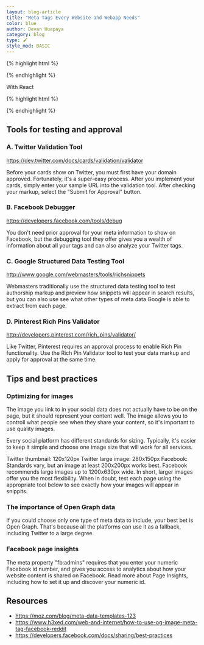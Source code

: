 ```yaml
---
layout: blog-article
title: "Meta Tags Every Website and Webapp Needs"
color: blue
author: Devan Huapaya
category: blog
type: 🖌
style_mod: BASIC
---
```



{% highlight html %}
<!-- Update your html tag to include the itemscope and itemtype attributes. -->
<html itemscope itemtype="http://schema.org/Product">

<!-- Place this data between the <head> tags of your website -->
<title>Page Title. Maximum length 60-70 characters</title>
<meta name="description" content="Page description. No longer than 155 characters." />

<!-- Schema.org markup for Google+ -->
<meta itemprop="name" content="The Name or Title Here">
<meta itemprop="description" content="This is the page description">
<meta itemprop="image" content="http://www.example.com/image.jpg">

<!-- Twitter Card data -->
<meta name="twitter:card" content="product">
<meta name="twitter:site" content="@publisher_handle">
<meta name="twitter:title" content="Page Title">
<meta name="twitter:description" content="Page description less than 200 characters">
<meta name="twitter:creator" content="@author_handle">
<meta name="twitter:image" content="http://www.example.com/image.jpg">
<meta name="twitter:data1" content="$3">
<meta name="twitter:label1" content="Price">
<meta name="twitter:data2" content="Black">
<meta name="twitter:label2" content="Color">

<!-- Open Graph data -->
<meta property="og:title" content="Title Here" />
<meta property="og:type" content="article" />
<meta property="og:url" content="http://www.example.com/" />
<meta property="og:image" content="http://example.com/image.jpg" />
<meta property="og:description" content="Description Here" />
<meta property="og:site_name" content="Site Name, i.e. Moz" />
<meta property="og:price:amount" content="15.00" />
<meta property="og:price:currency" content="USD" />
{% endhighlight %}


With React

{% highlight html %}
<!-- Update your html tag to include the itemscope and itemtype attributes. -->
<html itemscope itemtype="http://schema.org/Product">

<!-- Place this data between the <head> tags of your website -->
<title>{page.title}</title>
<meta name="description" content={page.description} />

<!-- Schema.org markup for Google+ -->
<meta itemprop="name" content={app.title}>
<meta itemprop="description" content={page.description}>
<meta itemprop="image" content={page.iamage}>

<!-- Twitter Card data -->
<meta name="twitter:card" content="product">
<meta name="twitter:site" content={page.author}>
<meta name="twitter:title" content={page.title}>
<meta name="twitter:description" content={page.description}>
<meta name="twitter:creator" content={page.author}>
<meta name="twitter:image" content={page.iamage}>
<meta name="twitter:data1" content="$3">
<meta name="twitter:label1" content="Price">
<meta name="twitter:data2" content="Black">
<meta name="twitter:label2" content="Color">

<!-- Open Graph data -->
<meta property="og:title" content={page.title} />
<meta property="og:type" content="article" />
<meta property="og:url" content={page.url} />
<meta property="og:image" content={page.image} />
<meta property="og:description" content={page.description} />
<meta property="og:site_name" content={app.title} />
{% endhighlight %}

## Tools for testing and approval

### A. Twitter Validation Tool

https://dev.twitter.com/docs/cards/validation/validator

Before your cards show on Twitter, you must first have your domain approved. Fortunately, it's a super-easy process. After you implement your cards, simply enter your sample URL into the validation tool. After checking your markup, select the "Submit for Approval" button.

### B. Facebook Debugger

https://developers.facebook.com/tools/debug

You don't need prior approval for your meta information to show on Facebook, but the debugging tool they offer gives you a wealth of information about all your tags and can also analyze your Twitter tags.

### C. Google Structured Data Testing Tool

http://www.google.com/webmasters/tools/richsnippets

Webmasters traditionally use the structured data testing tool to test authorship markup and preview how snippets will appear in search results, but you can also use see what other types of meta data Google is able to extract from each page.

### D. Pinterest Rich Pins Validator

http://developers.pinterest.com/rich_pins/validator/

Like Twitter, Pinterest requires an approval process to enable Rich Pin functionality. Use the Rich Pin Validator tool to test your data markup and apply for approval at the same time.

## Tips and best practices

### Optimizing for images

The image you link to in your social data does not actually have to be on the page, but it should represent your content well. The image allows you to controll what people see when they share your content, so it's important to use quality images.

Every social platform has different standards for sizing. Typically, it's easier to keep it simple and choose one image size that will work for all services.

Twitter thumbnail: 120x120px
Twitter large image: 280x150px
Facebook: Standards vary, but an image at least 200x200px works best. Facebook recommends large images up to 1200x630px wide.
In short, larger images offer you the most flexibility. When in doubt, test each page using the appropriate tool below to see exactly how your images will appear in snippits.

### The importance of Open Graph data

If you could choose only one type of meta data to include, your best bet is Open Graph. That's because all the platforms can use it as a fallback, including Twitter to a large degree.

### Facebook page insights

The meta property "fb:admins" requires that you enter your numeric Facebook id number, and gives you access to analytics about how your website content is shared on Facebook. Read more about Page Insights, including how to set it up and discover your numeric id.

## Resources

- https://moz.com/blog/meta-data-templates-123
- https://www.h3xed.com/web-and-internet/how-to-use-og-image-meta-tag-facebook-reddit
- https://developers.facebook.com/docs/sharing/best-practices
